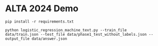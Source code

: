 # ALTA 2024 Demo

```
pip install -r requirements.txt
```

```
python logistic_regression_machine_text.py --train_file data/train.json --test_file data/phase1_test_without_labels.json --output_file data/answer.json
```
